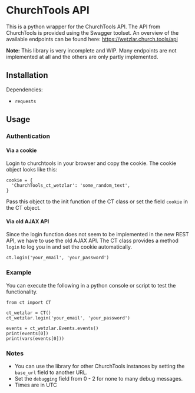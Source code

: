 # ChurchTools API

This is a python wrapper for the ChurchTools API.
The API from ChurchTools is provided using the Swagger toolset.
An overview of the available endpoints can be found here:
<https://wetzlar.church.tools/api>

__Note:__ This library is very incomplete and WIP.
Many endpoints are not implemented at all and the others are only partly
implemented.

## Installation

Dependencies:

- `requests`

## Usage

### Authentication

#### Via a cookie

Login to churchtools in your browser and copy the cookie.
The cookie object looks like this:

```python3
cookie = {
  'ChurchTools_ct_wetzlar': 'some_random_text',
}
```

Pass this object to the init function of the CT class or set the field `cookie`
in the CT object.


#### Via old AJAX API

Since the login function does not seem to be implemented in the new REST API, we
have to use the old AJAX API.
The CT class provides a method `login` to log you in and set the cookie
automatically.

```python3
ct.login('your_email', 'your_password')
```

### Example

You can execute the following in a python console or script to test the
functionality.

```python3
from ct import CT

ct_wetzlar = CT()
ct_wetzlar.login('your_email', 'your_password')

events = ct_wetzlar.Events.events()
print(events[0])
print(vars(events[0]))
```

### Notes

- You can use the library for other ChurchTools instances by setting the
  `base_url` field to another URL.
- Set the `debugging` field from 0 - 2 for none to many debug messages.
- Times are in UTC
